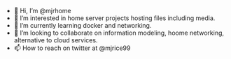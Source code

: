 - 👋 Hi, I’m @mjrhome
- 👀 I’m interested in home server projects hosting files including media.
- 🌱 I’m currently learning docker and networking.
- 💞️ I’m looking to collaborate on information modeling, hoome networking, alternative to cloud services.
- 📫 How to reach on twitter at @mjrice99

<!---
mjrhome/mjrhome is a ✨ special ✨ repository because its `README.md` (this file) appears on your GitHub profile.
You can click the Preview link to take a look at your changes.
--->
